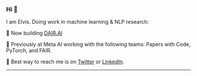 ### Hi 👋

I am Elvis. Doing work in machine learning & NLP research:

🔹 Now building [DAIR.AI](https://github.com/dair-ai)

🔹 Previously at Meta AI working with the following teams: Papers with Code, PyTorch, and FAIR.

🔹 Best way to reach me is on [Twitter](https://twitter.com/omarsar0) or [LinkedIn](https://www.linkedin.com/in/omarsar/).

---

